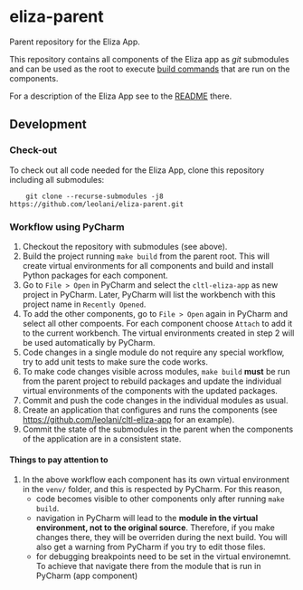 # eliza-parent

Parent repository for the Eliza App.

This repository contains all components of the Eliza app as _git_ submodules and can be used as the
root to execute [build commands](https://github.com/leolani/cltl-build/tree/main/make) that are run on the components.

For a description of the Eliza App see to the
[README](https://github.com/leolani/cltl-eliza-app) there.

## Development

### Check-out

To check out all code needed for the Eliza App, clone this repository including all submodules:

        git clone --recurse-submodules -j8 https://github.com/leolani/eliza-parent.git

### Workflow using PyCharm

1. Checkout the repository with submodules (see above).
1. Build the project running `make build` from the parent root. This will create virtual environments for all components
and build and install Python packages for each component.
1. Go to `File > Open` in PyCharm and select the `cltl-eliza-app` as new project in PyCharm. Later, PyCharm will list the workbench with this project name in `Recently Opened`.
1. To add the other components, go to `File > Open` again in PyCharm and select all other compoents. For each component choose `Attach` to add it
to the current workbench. The virtual environments created in step 2 will be used automatically by PyCharm.
1. Code changes in a single module do not require any special workflow, try to add unit tests to make sure the code works.
1. To make code changes visible across modules, `make build` **must** be run from the parent project to rebuild packages and update the individual
virtual environments of the components with the updated packages.
1. Commit and push the code changes in the individual modules as usual.
1. Create an application that configures and runs the components (see https://github.com/leolani/cltl-eliza-app for an example).
1. Commit the state of the submodules in the parent when the components of the application are in a consistent state.

#### Things to pay attention to

1. In the above workflow each component has its own virtual environment in the `venv/` folder, and this is respected by PyCharm. For this reason,
    - code becomes visible to other components only after running `make build`.
    - navigation in PyCharm will lead to the **module in the virtual environment,
     not to the original source**. Therefore, if you make changes there, they will
     be overriden during the next build. You will also get a warning from PyCharm
     if you try to edit those files.
    - for debugging breakpoints need to be set in the virtual environemnt. To achieve that navigate there from the module that is run in PyCharm (app
    component)
